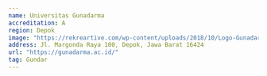 ```yaml
---
name: Universitas Gunadarma
accreditation: A
region: Depok
image: "https://rekreartive.com/wp-content/uploads/2018/10/Logo-Gunadarma-Universitas-Gunadarma-Original-PNG-994x1024.png"
address: Jl. Margonda Raya 100, Depok, Jawa Barat 16424
url: "https://gunadarma.ac.id/"
tag: Gundar
---
```

